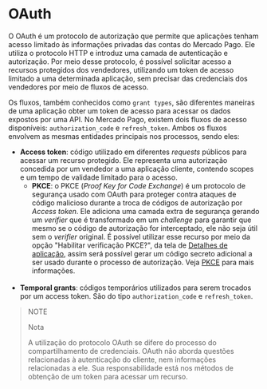 # OAuth

O OAuth é um protocolo de autorização que permite que aplicações tenham acesso limitado às informações privadas das contas do Mercado Pago. Ele utiliza o protocolo HTTP e introduz uma camada de autenticação e autorização. Por meio desse protocolo, é possível solicitar acesso a recursos protegidos dos vendedores, utilizando um token de acesso limitado a uma determinada aplicação, sem precisar das credenciais dos vendedores por meio de fluxos de acesso.
 
Os fluxos, também conhecidos como `grant types`, são diferentes maneiras de uma aplicação obter um token de acesso para acessar os dados expostos por uma API. No Mercado Pago, existem dois fluxos de acesso disponíveis: `authorization_code` e `refresh_token`. Ambos os fluxos envolvem as mesmas entidades principais nos processos, sendo eles:
 
* **Access token**: código utilizado em diferentes _requests_ públicos para acessar um recurso protegido. Ele representa uma autorização concedida por um vendedor a uma aplicação cliente, contendo scopes e um tempo de validade limitado para o acesso.
  - **PKCE**: o PKCE (_Proof Key for Code Exchange_) é um protocolo de segurança usado com OAuth para proteger contra ataques de código malicioso durante a troca de códigos de autorização por _Access token_. Ele adiciona uma camada extra de segurança gerando um _verifier_ que é transformado em um _challenge_ para garantir que mesmo se o código de autorização for interceptado, ele não seja útil sem o _verifier_ original. É possível utilizar esse recurso por meio da opção "Habilitar verificação PKCE?", da tela de [Detalhes de aplicação](/developers/pt/docs/your-integrations/application-details), assim será possível gerar um código secreto adicional a ser usado durante o processo de autorização. Veja [PKCE](/developers/pt/guides/additional-content/security/oauth/pkce) para mais informações.
  <br>
* **Temporal grants**: códigos temporários utilizados para serem trocados por um access token. São do tipo `authorization_code` e `refresh_token`.
 
> NOTE
>
> Nota
>
> A utilização do protocolo OAuth se difere do processo do compartilhamento de credenciais. OAuth não aborda questões relacionadas à autenticação do cliente, nem informações relacionadas a ele. Sua responsabilidade está nos métodos de obtenção de um token para acessar um recurso.